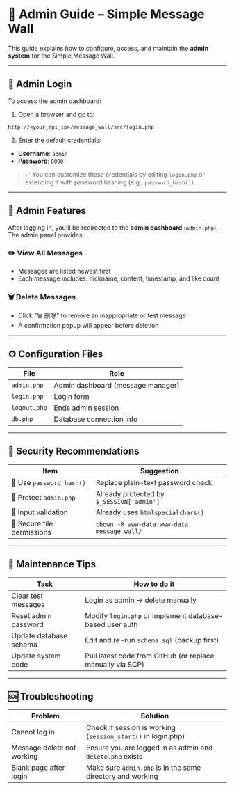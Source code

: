# 👑 Admin Guide – Simple Message Wall

This guide explains how to configure, access, and maintain the **admin system** for the Simple Message Wall.

---

## 🔐 Admin Login

To access the admin dashboard:

1. Open a browser and go to:

```
http://<your_rpi_ip>/message_wall/src/login.php
```

2. Enter the default credentials:

- **Username**: `admin`
- **Password**: `0000`

> ✅ You can customize these credentials by editing `login.php` or extending it with password hashing (e.g., `password_hash()`).

---

## 🧭 Admin Features

After logging in, you'll be redirected to the **admin dashboard** (`admin.php`). The admin panel provides:

### ✏️ View All Messages
- Messages are listed newest first
- Each message includes: nickname, content, timestamp, and like count

### 🗑️ Delete Messages
- Click "🗑️ 刪除" to remove an inappropriate or test message
- A confirmation popup will appear before deletion

---

## ⚙️ Configuration Files

| File         | Role                              |
|--------------|-----------------------------------|
| `admin.php`  | Admin dashboard (message manager) |
| `login.php`  | Login form                        |
| `logout.php` | Ends admin session                |
| `db.php`     | Database connection info          |

---

## 🔐 Security Recommendations

| Item                         | Suggestion                                  |
|------------------------------|---------------------------------------------|
| 🔐 Use `password_hash()`     | Replace plain-text password check           |
| 🚫 Protect `admin.php`       | Already protected by `$_SESSION['admin']`   |
| 🧼 Input validation           | Already uses `htmlspecialchars()`           |
| 📁 Secure file permissions   | `chown -R www-data:www-data message_wall/` |

---

## 🔁 Maintenance Tips

| Task                           | How to do it                                                   |
|--------------------------------|----------------------------------------------------------------|
| Clear test messages            | Login as admin → delete manually                               |
| Reset admin password           | Modify `login.php` or implement database-based user auth       |
| Update database schema         | Edit and re-run `schema.sql` (backup first)                    |
| Update system code             | Pull latest code from GitHub (or replace manually via SCP)     |

---

## 🆘 Troubleshooting

| Problem                        | Solution                                                       |
|--------------------------------|----------------------------------------------------------------|
| Cannot log in                  | Check if session is working (`session_start()` in login.php)   |
| Message delete not working     | Ensure you are logged in as admin and `delete.php` exists      |
| Blank page after login         | Make sure `admin.php` is in the same directory and working     |
